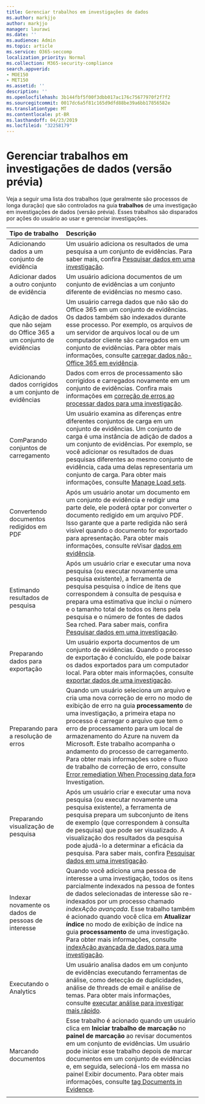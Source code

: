 ```yaml
---
title: Gerenciar trabalhos em investigações de dados
ms.author: markjjo
author: markjjo
manager: laurawi
ms.date: ''
ms.audience: Admin
ms.topic: article
ms.service: O365-seccomp
localization_priority: Normal
ms.collection: M365-security-compliance
search.appverid:
- MOE150
- MET150
ms.assetid: ''
description: ''
ms.openlocfilehash: 3b144fbf5f00f3dbb017ac176c75677970f2f7f2
ms.sourcegitcommit: 0017dc6a5f81c165d9dfd88be39a6bb17856582e
ms.translationtype: MT
ms.contentlocale: pt-BR
ms.lasthandoff: 04/23/2019
ms.locfileid: "32258179"
---
```

# <a name="manage-jobs-in-data-investigations-preview"></a>Gerenciar trabalhos em investigações de dados (versão prévia)

Veja a seguir uma lista dos trabalhos (que geralmente são processos de longa duração) que são controlados na guia **trabalhos** de uma investigação em investigações de dados (versão prévia). Esses trabalhos são disparados por ações do usuário ao usar e gerenciar investigações.

| Tipo de trabalho           | Descrição     |
| :----------------- | :----------     |
|Adicionando dados a um conjunto de evidência | Um usuário adiciona os resultados de uma pesquisa a um conjunto de evidências.  Para saber mais, confira [Pesquisar dados em uma investigação](search-for-data.md). |
|Adicionar dados a outro conjunto de evidência | Um usuário adiciona documentos de um conjunto de evidências a um conjunto diferente de evidências no mesmo caso.|
|Adição de dados que não sejam do Office 365 a um conjunto de evidências | Um usuário carrega dados que não são do Office 365 em um conjunto de evidências. Os dados também são indexados durante esse processo. Por exemplo, os arquivos de um servidor de arquivos local ou de um computador cliente são carregados em um conjunto de evidências. Para obter mais informações, consulte [carregar dados não-Office 365 em evidência](load-non-office365-data.md).| 
|Adicionando dados corrigidos a um conjunto de evidências | Dados com erros de processamento são corrigidos e carregados novamente em um conjunto de evidências. Confira mais informações em [correção de erros ao processar dados para uma investigação](error-remediation.md). | 
|ComParando conjuntos de carregamento | Um usuário examina as diferenças entre diferentes conjuntos de carga em um conjunto de evidências. Um conjunto de carga é uma instância de adição de dados a um conjunto de evidências. Por exemplo, se você adicionar os resultados de duas pesquisas diferentes ao mesmo conjunto de evidência, cada uma delas representaria um conjunto de carga. Para obter mais informações, consulte [Manage Load sets](manage-load-sets.md). |
|Convertendo documentos redigidos em PDF|Após um usuário anotar um documento em um conjunto de evidência e redigir uma parte dele, ele poderá optar por converter o documento redigido em um arquivo PDF. Isso garante que a parte redigida não será visível quando o documento for exportado para apresentação. Para obter mais informações, consulte reVisar [dados em evidência](review-data-in-evidence.md). |
|Estimando resultados de pesquisa | Após um usuário criar e executar uma nova pesquisa (ou executar novamente uma pesquisa existente), a ferramenta de pesquisa pesquisa o índice de itens que correspondem à consulta de pesquisa e prepara uma estimativa que inclui o número e o tamanho total de todos os itens pela pesquisa e o número de fontes de dados Sea rched.  Para saber mais, confira [Pesquisar dados em uma investigação](search-for-data.md). | 
|Preparando dados para exportação | Um usuário exporta documentos de um conjunto de evidências. Quando o processo de exportação é concluído, ele pode baixar os dados exportados para um computador local. Para obter mais informações, consulte [exportar dados de uma investigação](export-data.md). | 
|Preparando para a resolução de erros |Quando um usuário seleciona um arquivo e cria uma nova correção de erro no modo de exibição de erro na guia **processamento** de uma investigação, a primeira etapa no processo é carregar o arquivo que tem o erro de processamento para um local de armazenamento do Azure na nuvem da Microsoft. Este trabalho acompanha o andamento do processo de carregamento. Para obter mais informações sobre o fluxo de trabalho de correção de erro, consulte [Error remediation When Processing data for](error-remediation.md)a Investigation.| 
|Preparando visualização de pesquisa | Após um usuário criar e executar uma nova pesquisa (ou executar novamente uma pesquisa existente), a ferramenta de pesquisa prepara um subconjunto de itens de exemplo (que correspondem à consulta de pesquisa) que pode ser visualizado. A visualização dos resultados da pesquisa pode ajudá-lo a determinar a eficácia da pesquisa.  Para saber mais, confira [Pesquisar dados em uma investigação](search-for-data.md). | 
|Indexar novamente os dados de pessoas de interesse | Quando você adiciona uma pessoa de interesse a uma investigação, todos os itens parcialmente indexados na pessoa de fontes de dados selecionadas de interesse são re-indexados por um processo chamado *indexAção avançada*. Esse trabalho também é acionado quando você clica em **Atualizar índice** no modo de exibição de índice na guia **processamento** de uma investigação. Para obter mais informações, consulte [indexAção avançada de dados para uma investigação](index-data-people-of-interest.md).
|Executando o Analytics | Um usuário analisa dados em um conjunto de evidências executando ferramentas de análise, como detecção de duplicidades, análise de threads de email e análise de temas. Para obter mais informações, consulte [executar análise para investigar mais rápido](run-analytics-to-investigate-faster.md). | 
|Marcando documentos | Esse trabalho é acionado quando um usuário clica em **Iniciar trabalho de marcação** no **painel de marcação** ao revisar documentos em um conjunto de evidências. Um usuário pode iniciar esse trabalho depois de marcar documentos em um conjunto de evidências e, em seguida, selecioná-los em massa no painel Exibir documento. Para obter mais informações, consulte [tag Documents in Evidence](tag-documents.md). | 
|||
